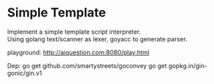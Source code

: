 # Simple Template

Implement a simple template script interpreter.  
Using golang text/scanner as lexer, goyacc to generate parser.

playground: http://aiquestion.com:8080/play.html

Dep:
go get github.com/smartystreets/goconvey
go get gopkg.in/gin-gonic/gin.v1

